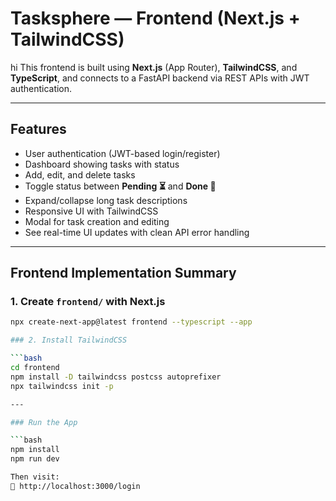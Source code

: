 # Tasksphere — Frontend (Next.js + TailwindCSS)

hi
This frontend is built using **Next.js** (App Router), **TailwindCSS**, and **TypeScript**, and connects to a FastAPI backend via REST APIs with JWT authentication.

---

## Features

- User authentication (JWT-based login/register)
- Dashboard showing tasks with status
- Add, edit, and delete tasks
- Toggle status between **Pending ⏳** and **Done 🎉**
- Expand/collapse long task descriptions
- Responsive UI with TailwindCSS
- Modal for task creation and editing
- See real-time UI updates with clean API error handling

---

## Frontend Implementation Summary

### 1. Create `frontend/` with Next.js

```bash
npx create-next-app@latest frontend --typescript --app

### 2. Install TailwindCSS

```bash
cd frontend
npm install -D tailwindcss postcss autoprefixer
npx tailwindcss init -p

---

### Run the App

```bash
npm install
npm run dev

Then visit:
🔗 http://localhost:3000/login


